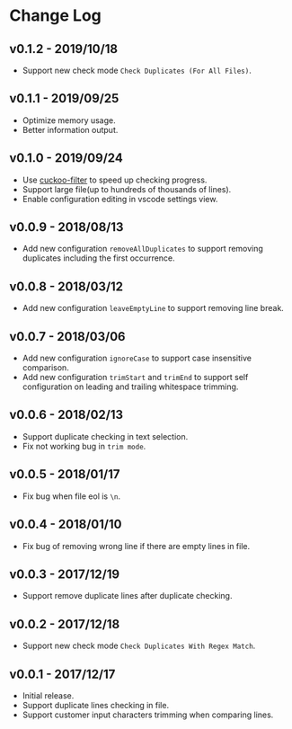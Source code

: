 # Change Log

## v0.1.2 - 2019/10/18
- Support new check mode `Check Duplicates (For All Files)`.

## v0.1.1 - 2019/09/25
- Optimize memory usage.
- Better information output.

## v0.1.0 - 2019/09/24
- Use [cuckoo-filter](https://github.com/vijayee/cuckoo-filter) to speed up checking progress.
- Support large file(up to hundreds of thousands of lines).
- Enable configuration editing in vscode settings view.

## v0.0.9 - 2018/08/13
- Add new configuration `removeAllDuplicates` to support removing duplicates including the first occurrence.

## v0.0.8 - 2018/03/12
- Add new configuration `leaveEmptyLine` to support removing line break.

## v0.0.7 - 2018/03/06
- Add new configuration `ignoreCase` to support case insensitive comparison.
- Add new configuration `trimStart` and `trimEnd` to support self configuration on leading and trailing whitespace trimming.

## v0.0.6 - 2018/02/13
- Support duplicate checking in text selection.
- Fix not working bug in `trim mode`.

## v0.0.5 - 2018/01/17
- Fix bug when file eol is `\n`.

## v0.0.4 - 2018/01/10
- Fix bug of removing wrong line if there are empty lines in file.

## v0.0.3 - 2017/12/19
- Support remove duplicate lines after duplicate checking.

## v0.0.2 - 2017/12/18
- Support new check mode `Check Duplicates With Regex Match`.

## v0.0.1 - 2017/12/17
- Initial release.
- Support duplicate lines checking in file.
- Support customer input characters trimming when comparing lines.